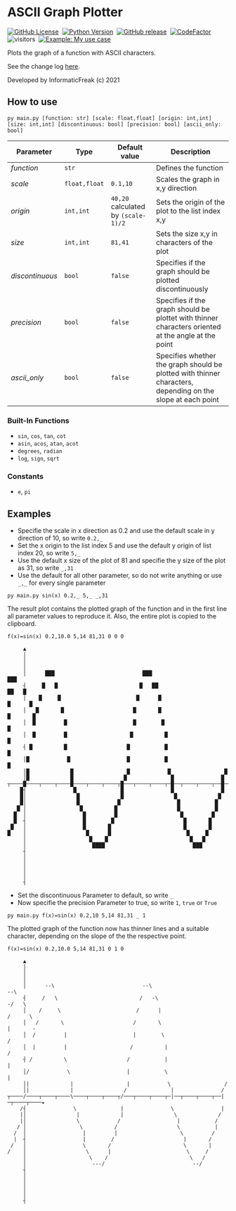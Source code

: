 
# ASCII Graph Plotter

[![GitHub License](https://img.shields.io/badge/license-MIT-green)](LICENSE.txt)&nbsp;
[![Python Version](https://img.shields.io/badge/python-3-blue)](https://www.python.org/downloads/)&nbsp;
[![GitHub release](https://img.shields.io/github/v/release/InformaticFreak/ascii-graph-plotter)](https://github.com/InformaticFreak/ascii-graph-plotter/releases/tag/2021.1)&nbsp;
[![CodeFactor](https://www.codefactor.io/repository/github/informaticfreak/ascii-graph-plotter/badge/main)](https://www.codefactor.io/repository/github/informaticfreak/ascii-graph-plotter/overview/main)&nbsp;
![visitors](https://visitor-badge.laobi.icu/badge?page_id=informaticfreak/ascii-graph-plotter)&nbsp;
[![Example: My use case](https://img.shields.io/badge/example-my%20use%20case-006ab3)](http://tubaf.informatic-freak.de/hoehere-mathematik-fuer-ingenieure-1.php#epsilon-delta-kriterium-der-stetigkeit)&nbsp;

Plots the graph of a function with ASCII characters.

See the change log [here](CHANGELOG.md).

Developed by InformaticFreak (c) 2021

## How to use

```
py main.py [function: str] [scale: float,float] [origin: int,int] [size: int,int] [discontinuous: bool] [precision: bool] [ascii_only: bool]
```

| Parameter | Type | Default value | Description |
|---|---|---|---|
| *function* | `str` | | Defines the function |
| *scale* | `float,float` | `0.1,10` | Scales the graph in x,y direction |
| *origin* | `int,int` | `40,20` calculated by `(scale-1)/2` | Sets the origin of the plot to the list index x,y |
| *size* | `int,int` | `81,41` | Sets the size x,y in characters of the plot |
| *discontinuous* | `bool` | `false` | Specifies if the graph should be plotted discontinuously |
| *precision* | `bool` | `false` | Specifies if the graph should be plottet with thinner characters oriented at the angle at the point |
| *ascii_only* | `bool` | `false` | Specifies whether the graph should be plotted with thinner characters, depending on the slope at each point |

### Built-In Functions

- `sin`, `cos`, `tan`, `cot`
- `asin`, `acos`, `atan`, `acot`
- `degrees`, `radian`
- `log`, `sign`, `sqrt`

### Constants

- `e`, `pi`

## Examples

- Specifie the scale in x direction as 0.2 and use the default scale in y direction of 10, so write `0.2,_`
- Set the x origin to the list index 5 and use the default y origin of list index 20, so write `5,_`
- Use the default x size of the plot of 81 and specifie the y size of the plot as 31, so write `_,31`
- Use the default for all other parameter, so do not write anything or use `_,_` for every single parameter

```
py main.py sin(x) 0.2,_ 5,_ _,31
```

The result plot contains the plotted graph of the function and in the first line all parameter values to reproduce it. Also, the entire plot is copied to the clipboard.

```
f(x)=sin(x) 0.2,10.0 5,14 81,31 0 0 0

     ▲                                                                           
     │                                                                           
     │                                                                           
     │                                                                           
     │      ███                            ███                             ███   
     ┤     █   █                          █   ██                         ██   █  
     │    █     █                        █      █                       █      █ 
     │   █       █                      █       █                       █       █
     │  █         █                     █        █                     █         
     │  █         █                    █          █                   █          
     ┤ █          █                   █           █                   █          
     │█            █                  █           █                   █          
     │█             █                 █            █                 █           
     │█             █                █              █               █            
┬────█────┬────┬────█────┬────┬────┬█───┬────┬────┬─█──┬────┬────┬──█─┬────┬────▸
    █┤               █              █               █               █            
    █│                █             █                █             █             
    █│                █            █                  █           █              
   █ │                 █          █                   █           █              
  █  │                  █         █                    █         █               
  █  ┤                  █        █                      █       █                
 █   │                  █       █                       █       █                
█    │                   █      █                        █     █                 
     │                    █    █                          █   █                  
     │                     ████                            ███                   
     ┤                                                                           
     │                                                                           
     │                                                                           
     │                                                                           
     │                                                                           
     ┤                                                                           
```

- Set the discontinuous Parameter to default, so write `_`
- Now specifie the precision Parameter to true, so write `1`, `true` or `True`

```
py main.py f(x)=sin(x) 0.2,10 5,14 81,31 _ 1
```

The plotted graph of the function now has thinner lines and a suitable character, depending on the slope of the the respective point.

```
f(x)=sin(x) 0.2,10.0 5,14 81,31 0 1 0

     ▲                                                                           
     │                                                                           
     │                                                                           
     │                                                                           
     │      --\                            --\                             --\   
     ┤     /   \                          /   -\                         -/   \  
     │    /     \                        /      |                       /      \ 
     │   /       \                      /       \                       |       -
     │  /         |                     |        \                     /         
     │  |         |                    /          |                   /          
     ┤ /          \                   /           |                   |          
     │/            \                  |           \                   |          
     │|             |                 |            \                 /           
     │|             |                /              |               /            
┬────/────┬────┬────\────┬────┬────┬/───┬────┬────┬─|──┬────┬────┬──|─┬────┬────▸
    /┤               \              |               \               |            
    |│                |             |                \             /             
    |│                \            /                  |           /              
   / │                 \          /                   \           |              
  /  │                  |         |                    \         /               
  |  ┤                  |        /                      |       /                
 /   │                  \       /                       \       |                
/    │                   \      |                        \     /                 
     │                    \    /                          \   /                  
     │                     ---/                            --/                   
     ┤                                                                           
     │                                                                           
     │                                                                           
     │                                                                           
     │                                                                           
     ┤                                                                           
```
